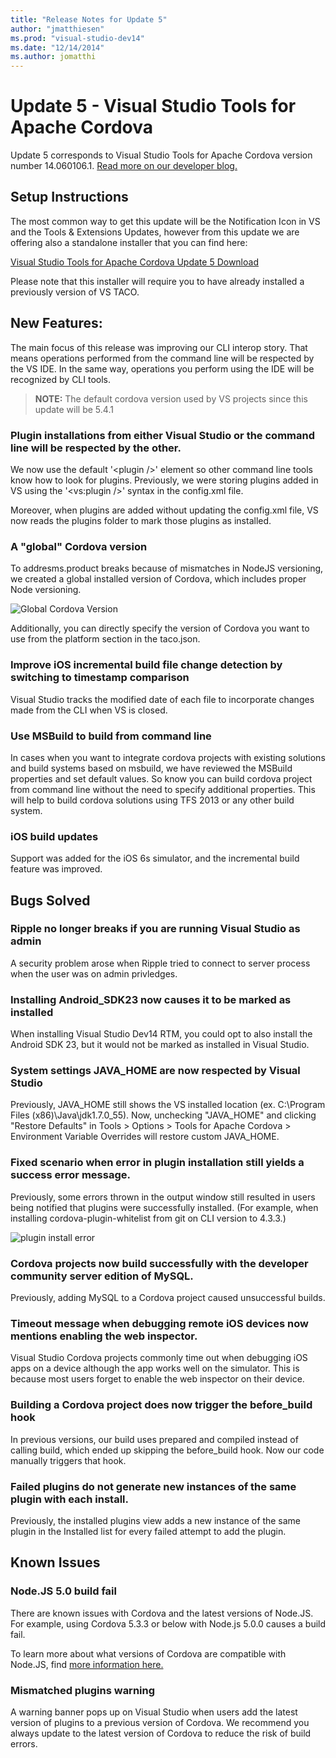 ```yaml
---
title: "Release Notes for Update 5"
author: "jmatthiesen"
ms.prod: "visual-studio-dev14"
ms.date: "12/14/2014"
ms.author: jomatthi
---
```


# Update 5 - Visual Studio Tools for Apache Cordova

Update 5 corresponds to Visual Studio Tools for Apache Cordova version number 14.060106.1. [Read more on our developer blog.](http://microsoft.github.io/vstacoblog/2016/01/13/annoucing-update-5.html)

## Setup Instructions
The most common way to get this update will be the Notification Icon in VS and the Tools & Extensions Updates,
however from this update we are offering also a standalone installer that you can find here:

[Visual Studio Tools for Apache Cordova Update 5 Download](http://go.microsoft.com/fwlink/?LinkId=715516)

Please note that this installer will require you to have already installed a previously version of VS TACO.

## New Features:

The main focus of this release was improving our CLI interop story.  That means operations performed from the command line will be respected by the VS IDE. In the same way, operations you perform using the IDE will be recognized by CLI tools.

> **NOTE:** The default cordova version used by VS projects since this update will be 5.4.1

### Plugin installations from either Visual Studio or the command line will be respected by the other. 

We now use the default  '&lt;plugin /&gt;' element so other command line tools know how to look for plugins. Previously, we were storing plugins added in VS using the '&lt;vs:plugin /&gt;' syntax in the config.xml file. 

Moreover, when plugins are added without updating the config.xml file, VS now reads the plugins folder to mark those plugins as installed. 

### A "global" Cordova version

To addresms.product breaks because of mismatches in NodeJS versioning, we created a global installed version of Cordova, which includes proper Node versioning.

![Global Cordova Version](media/release-update-5/global-cdva-version.png)

Additionally, you can directly specify the version of Cordova you want to use from the platform section in the taco.json.

### Improve iOS incremental build file change detection by switching to timestamp comparison

Visual Studio tracks the modified date of each file to incorporate changes made from the CLI when VS is closed.

### Use MSBuild to build from command line

In cases when you want to integrate cordova projects with existing solutions and build systems based on msbuild, we have reviewed the MSBuild properties and set default values. So know you can build cordova project from command line without the need to specify additional properties. This will help to build cordova solutions using TFS 2013 or any other build system.

### iOS build updates

Support was added for the iOS 6s simulator, and the incremental build feature was improved.

## Bugs Solved

### Ripple no longer breaks if you are running Visual Studio as admin

A security problem arose when Ripple tried to connect to server process when the user was on admin privledges. 

### Installing Android_SDK23 now causes it to be marked as installed

When installing Visual Studio Dev14 RTM, you could opt to also install the Android SDK 23, but it would not be marked as installed in Visual Studio.

### System settings JAVA_HOME are now respected by Visual Studio

Previously, JAVA_HOME still shows the VS installed location (ex. C:\Program Files (x86)\Java\jdk1.7.0_55). Now, unchecking "JAVA_HOME" and clicking "Restore Defaults" in Tools > Options > Tools for Apache Cordova > Environment Variable Overrides will restore custom JAVA_HOME.

### Fixed scenario when error in plugin installation still yields a success error message.

Previously, some errors thrown in the output window still resulted in users being notified that plugins were successfully installed. (For example, when installing cordova-plugin-whitelist from git on CLI version to 4.3.3.)

![plugin install error](media/release-update-5/plugin-error.png)

### Cordova projects now build successfully with the developer community server edition of MySQL.

Previously, adding MySQL to a Cordova project caused unsuccessful builds.

### Timeout message when debugging remote iOS devices now mentions enabling the web inspector. 

Visual Studio Cordova projects commonly time out when debugging iOS apps on a device although the app works well on the simulator. This is because most users forget to enable the web inspector on their device.

### Building a Cordova project does now trigger the before_build hook

In previous versions, our build uses prepared and compiled instead of calling build, which ended up skipping the before_build hook. Now our code manually triggers that hook.

### Failed plugins do not generate new instances of the same plugin with each install.

Previously, the installed plugins view adds a new instance of the same plugin in the Installed list for every failed attempt to add the plugin.

## Known Issues

### Node.JS 5.0 build fail

There are known issues with Cordova and the latest versions of Node.JS. For example, using Cordova 5.3.3 or below with Node.js 5.0.0 causes a build fail.

To learn more about what versions of Cordova are compatible with Node.JS, find [more information here.](../known-issues/known-issues-general.md)

### Mismatched plugins warning

A warning banner pops up on Visual Studio when users add the latest version of plugins to a previous version of Cordova. We recommend you always update to the latest version of Cordova to reduce the risk of build errors.
